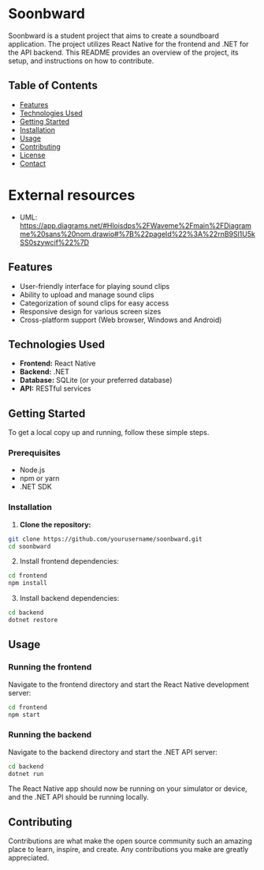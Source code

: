 # Soonbward

Soonbward is a student project that aims to create a soundboard application. The project utilizes React Native for the frontend and .NET for the API backend. This README provides an overview of the project, its setup, and instructions on how to contribute.

## Table of Contents
- [Features](#features)
- [Technologies Used](#technologies-used)
- [Getting Started](#getting-started)
- [Installation](#installation)
- [Usage](#usage)
- [Contributing](#contributing)
- [License](#license)
- [Contact](#contact)

# External resources
- UML: https://app.diagrams.net/#Hloisdps%2FWaveme%2Fmain%2FDiagramme%20sans%20nom.drawio#%7B%22pageId%22%3A%22rnB9Sl1U5kSS0szywcif%22%7D

## Features
- User-friendly interface for playing sound clips
- Ability to upload and manage sound clips
- Categorization of sound clips for easy access
- Responsive design for various screen sizes
- Cross-platform support (Web browser, Windows and Android)

## Technologies Used
- **Frontend:** React Native
- **Backend:** .NET
- **Database:** SQLite (or your preferred database)
- **API:** RESTful services

## Getting Started
To get a local copy up and running, follow these simple steps.

### Prerequisites
- Node.js
- npm or yarn
- .NET SDK

### Installation

1. **Clone the repository:**
```sh
git clone https://github.com/yourusername/soonbward.git
cd soonbward
```
2. Install frontend dependencies:
```sh
cd frontend
npm install
```

3. Install backend dependencies:
```sh
cd backend
dotnet restore
```
## Usage
### Running the frontend
Navigate to the frontend directory and start the React Native development server:
```sh
cd frontend
npm start
```

### Running the backend
Navigate to the backend directory and start the .NET API server:

```sh
cd backend
dotnet run
```
The React Native app should now be running on your simulator or device, and the .NET API should be running locally.

## Contributing
Contributions are what make the open source community such an amazing place to learn, inspire, and create. Any contributions you make are greatly appreciated.
